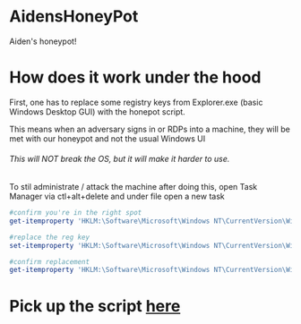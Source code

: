 # AidensHoneyPot
Aiden's honeypot!

# How does it work under the hood

First, one has to replace some registry keys from Explorer.exe (basic Windows Desktop GUI) with the honepot script. 

This means when an adversary signs in or RDPs into a machine, they will be met with our honeypot and not the usual Windows UI

###### This will NOT break the OS, but it will make it harder to use. 
To stil administrate / attack the machine after doing this, open Task Manager via ctl+alt+delete and under file open a new task

```powershell
#confirm you're in the right spot
get-itemproperty 'HKLM:\Software\Microsoft\Windows NT\CurrentVersion\Winlogon' | select Shell

#replace the reg key
set-itemproperty 'HKLM:\Software\Microsoft\Windows NT\CurrentVersion\Winlogon' -name 'Shell' -value 'powershell.exe -WindowStyle Hidden C:\hp.ps1'

#confirm replacement
get-itemproperty 'HKLM:\Software\Microsoft\Windows NT\CurrentVersion\Winlogon' | select Shell
```

# Pick up the script [here](https://github.com/Purp1eW0lf/AidensHoneyPot/blob/main/AHP.ps1)
